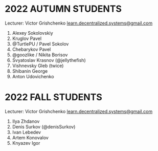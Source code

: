 #   2022 AUTUMN STUDENTS

Lecturer: Victor Grishchenko
learn.decentralized.systems@gmail.com

 1. Alexey Sokolovskiy
 2. Kruglov Pavel
 3. @TurtlePU / Pavel Sokolov
 4. Chebarykov Pavel
 5. @goozlike / Nikita Borisov
 6. Svyatoslav Krasnov (@jellythefish)
 7. Vishnevsky Gleb (twice)
 8. Shibanin George
 9. Anton Udovichenko

#   2022 FALL STUDENTS

Lecturer: Victor Grishchenko
learn.decentralized.systems@gmail.com

 1. Ilya Zhdanov
 2. Denis Surkov (@denisSurkov)
 3. Ivan Lebedev
 4. Artem Konovalov
 5. Knyazev Igor
